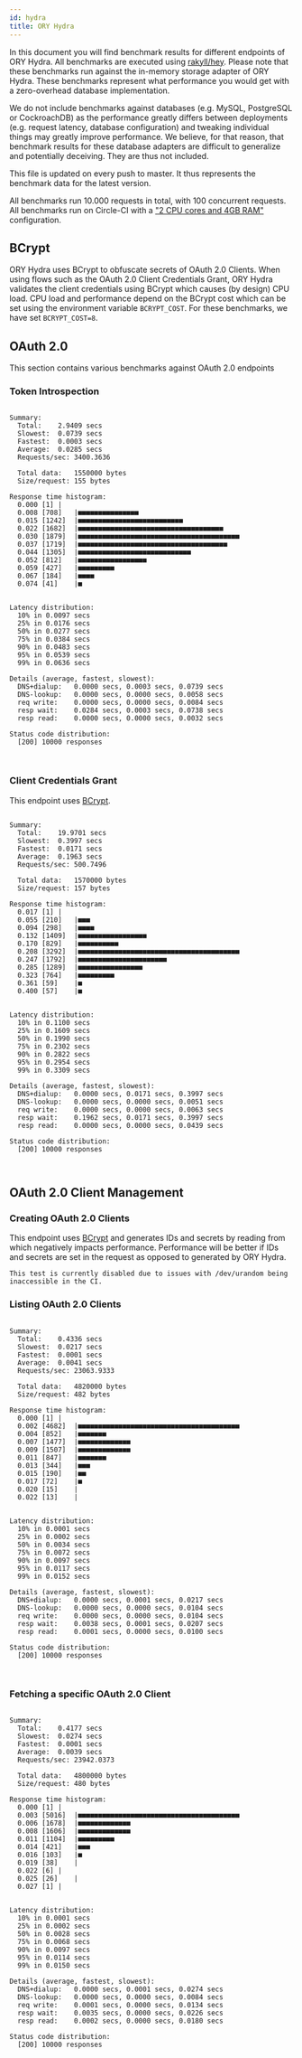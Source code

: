 ```yaml
---
id: hydra
title: ORY Hydra
---
```


In this document you will find benchmark results for different endpoints of ORY
Hydra. All benchmarks are executed using
[rakyll/hey](https://github.com/rakyll/hey). Please note that these benchmarks
run against the in-memory storage adapter of ORY Hydra. These benchmarks
represent what performance you would get with a zero-overhead database
implementation.

We do not include benchmarks against databases (e.g. MySQL, PostgreSQL or
CockroachDB) as the performance greatly differs between deployments (e.g.
request latency, database configuration) and tweaking individual things may
greatly improve performance. We believe, for that reason, that benchmark results
for these database adapters are difficult to generalize and potentially
deceiving. They are thus not included.

This file is updated on every push to master. It thus represents the benchmark
data for the latest version.

All benchmarks run 10.000 requests in total, with 100 concurrent requests. All
benchmarks run on Circle-CI with a
["2 CPU cores and 4GB RAM"](https://support.circleci.com/hc/en-us/articles/360000489307-Why-do-my-tests-take-longer-to-run-on-CircleCI-than-locally-)
configuration.

## BCrypt

ORY Hydra uses BCrypt to obfuscate secrets of OAuth 2.0 Clients. When using
flows such as the OAuth 2.0 Client Credentials Grant, ORY Hydra validates the
client credentials using BCrypt which causes (by design) CPU load. CPU load and
performance depend on the BCrypt cost which can be set using the environment
variable `BCRYPT_COST`. For these benchmarks, we have set `BCRYPT_COST=8`.

## OAuth 2.0

This section contains various benchmarks against OAuth 2.0 endpoints

### Token Introspection

```

Summary:
  Total:	2.9409 secs
  Slowest:	0.0739 secs
  Fastest:	0.0003 secs
  Average:	0.0285 secs
  Requests/sec:	3400.3636

  Total data:	1550000 bytes
  Size/request:	155 bytes

Response time histogram:
  0.000 [1]	|
  0.008 [708]	|■■■■■■■■■■■■■■■
  0.015 [1242]	|■■■■■■■■■■■■■■■■■■■■■■■■■■
  0.022 [1682]	|■■■■■■■■■■■■■■■■■■■■■■■■■■■■■■■■■■■■
  0.030 [1879]	|■■■■■■■■■■■■■■■■■■■■■■■■■■■■■■■■■■■■■■■■
  0.037 [1719]	|■■■■■■■■■■■■■■■■■■■■■■■■■■■■■■■■■■■■■
  0.044 [1305]	|■■■■■■■■■■■■■■■■■■■■■■■■■■■■
  0.052 [812]	|■■■■■■■■■■■■■■■■■
  0.059 [427]	|■■■■■■■■■
  0.067 [184]	|■■■■
  0.074 [41]	|■


Latency distribution:
  10% in 0.0097 secs
  25% in 0.0176 secs
  50% in 0.0277 secs
  75% in 0.0384 secs
  90% in 0.0483 secs
  95% in 0.0539 secs
  99% in 0.0636 secs

Details (average, fastest, slowest):
  DNS+dialup:	0.0000 secs, 0.0003 secs, 0.0739 secs
  DNS-lookup:	0.0000 secs, 0.0000 secs, 0.0058 secs
  req write:	0.0000 secs, 0.0000 secs, 0.0084 secs
  resp wait:	0.0284 secs, 0.0003 secs, 0.0738 secs
  resp read:	0.0000 secs, 0.0000 secs, 0.0032 secs

Status code distribution:
  [200]	10000 responses



```

### Client Credentials Grant

This endpoint uses [BCrypt](#bcrypt).

```

Summary:
  Total:	19.9701 secs
  Slowest:	0.3997 secs
  Fastest:	0.0171 secs
  Average:	0.1963 secs
  Requests/sec:	500.7496

  Total data:	1570000 bytes
  Size/request:	157 bytes

Response time histogram:
  0.017 [1]	|
  0.055 [210]	|■■■
  0.094 [298]	|■■■■
  0.132 [1409]	|■■■■■■■■■■■■■■■■■
  0.170 [829]	|■■■■■■■■■■
  0.208 [3292]	|■■■■■■■■■■■■■■■■■■■■■■■■■■■■■■■■■■■■■■■■
  0.247 [1792]	|■■■■■■■■■■■■■■■■■■■■■■
  0.285 [1289]	|■■■■■■■■■■■■■■■■
  0.323 [764]	|■■■■■■■■■
  0.361 [59]	|■
  0.400 [57]	|■


Latency distribution:
  10% in 0.1100 secs
  25% in 0.1609 secs
  50% in 0.1990 secs
  75% in 0.2302 secs
  90% in 0.2822 secs
  95% in 0.2954 secs
  99% in 0.3309 secs

Details (average, fastest, slowest):
  DNS+dialup:	0.0000 secs, 0.0171 secs, 0.3997 secs
  DNS-lookup:	0.0000 secs, 0.0000 secs, 0.0051 secs
  req write:	0.0000 secs, 0.0000 secs, 0.0063 secs
  resp wait:	0.1962 secs, 0.0171 secs, 0.3997 secs
  resp read:	0.0000 secs, 0.0000 secs, 0.0439 secs

Status code distribution:
  [200]	10000 responses



```

## OAuth 2.0 Client Management

### Creating OAuth 2.0 Clients

This endpoint uses [BCrypt](#bcrypt) and generates IDs and secrets by reading
from which negatively impacts performance. Performance will be better if IDs and
secrets are set in the request as opposed to generated by ORY Hydra.

```
This test is currently disabled due to issues with /dev/urandom being inaccessible in the CI.
```

### Listing OAuth 2.0 Clients

```

Summary:
  Total:	0.4336 secs
  Slowest:	0.0217 secs
  Fastest:	0.0001 secs
  Average:	0.0041 secs
  Requests/sec:	23063.9333

  Total data:	4820000 bytes
  Size/request:	482 bytes

Response time histogram:
  0.000 [1]	|
  0.002 [4682]	|■■■■■■■■■■■■■■■■■■■■■■■■■■■■■■■■■■■■■■■■
  0.004 [852]	|■■■■■■■
  0.007 [1477]	|■■■■■■■■■■■■■
  0.009 [1507]	|■■■■■■■■■■■■■
  0.011 [847]	|■■■■■■■
  0.013 [344]	|■■■
  0.015 [190]	|■■
  0.017 [72]	|■
  0.020 [15]	|
  0.022 [13]	|


Latency distribution:
  10% in 0.0001 secs
  25% in 0.0002 secs
  50% in 0.0034 secs
  75% in 0.0072 secs
  90% in 0.0097 secs
  95% in 0.0117 secs
  99% in 0.0152 secs

Details (average, fastest, slowest):
  DNS+dialup:	0.0000 secs, 0.0001 secs, 0.0217 secs
  DNS-lookup:	0.0000 secs, 0.0000 secs, 0.0104 secs
  req write:	0.0000 secs, 0.0000 secs, 0.0104 secs
  resp wait:	0.0038 secs, 0.0001 secs, 0.0207 secs
  resp read:	0.0001 secs, 0.0000 secs, 0.0100 secs

Status code distribution:
  [200]	10000 responses



```

### Fetching a specific OAuth 2.0 Client

```

Summary:
  Total:	0.4177 secs
  Slowest:	0.0274 secs
  Fastest:	0.0001 secs
  Average:	0.0039 secs
  Requests/sec:	23942.0373

  Total data:	4800000 bytes
  Size/request:	480 bytes

Response time histogram:
  0.000 [1]	|
  0.003 [5016]	|■■■■■■■■■■■■■■■■■■■■■■■■■■■■■■■■■■■■■■■■
  0.006 [1678]	|■■■■■■■■■■■■■
  0.008 [1606]	|■■■■■■■■■■■■■
  0.011 [1104]	|■■■■■■■■■
  0.014 [421]	|■■■
  0.016 [103]	|■
  0.019 [38]	|
  0.022 [6]	|
  0.025 [26]	|
  0.027 [1]	|


Latency distribution:
  10% in 0.0001 secs
  25% in 0.0002 secs
  50% in 0.0028 secs
  75% in 0.0068 secs
  90% in 0.0097 secs
  95% in 0.0114 secs
  99% in 0.0150 secs

Details (average, fastest, slowest):
  DNS+dialup:	0.0000 secs, 0.0001 secs, 0.0274 secs
  DNS-lookup:	0.0000 secs, 0.0000 secs, 0.0084 secs
  req write:	0.0001 secs, 0.0000 secs, 0.0134 secs
  resp wait:	0.0035 secs, 0.0000 secs, 0.0226 secs
  resp read:	0.0002 secs, 0.0000 secs, 0.0180 secs

Status code distribution:
  [200]	10000 responses



```
